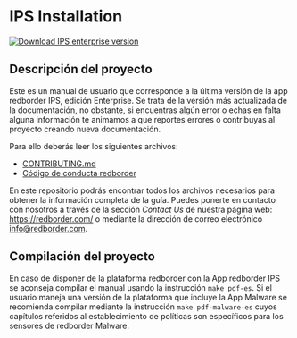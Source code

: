 # IPS Installation

[![Download IPS enterprise version](https://img.shields.io/badge/IPS-v1.1-0-red.svg)](https://github.com/redBorder/doc-ips-installation/releases/download/1.1-0/redBorder_IPS-3-Guia_de_instalacion-es-ES.pdf)

## Descripción del proyecto
Este es un manual de usuario que corresponde a la última versión de la app redborder IPS, edición Enterprise.
Se trata de la versión más actualizada de la documentación, no obstante, si encuentras algún error o echas en
falta alguna información te animamos a que reportes errores o contribuyas al proyecto creando nueva documentación.

Para ello deberás leer los siguientes archivos:

+ [CONTRIBUTING.md](CONTRIBUTING.md)
+ [Código de conducta redborder](codigo_conducta.md)

En este repositorio podrás encontrar todos los archivos necesarios para obtener la información completa de la guía.
Puedes ponerte en contacto con nosotros a través de la sección *Contact Us* de nuestra página web:
https://redborder.com/ o mediante la dirección de correo electrónico info@redborder.com.

## Compilación del proyecto
En caso de disponer de la plataforma redborder con la App redborder IPS se aconseja compilar el manual usando la instrucción `make pdf-es`.
Si el usuario maneja una versión de la plataforma que incluye la App Malware se recomienda compilar mediante la instrucción `make pdf-malware-es` cuyos capítulos referidos al establecimiento de políticas son específicos para los sensores de redborder Malware.
